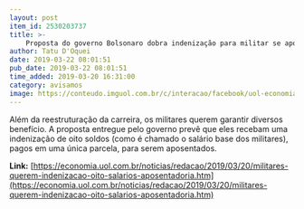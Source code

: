 ```yaml
---
layout: post
item_id: 2530203737
title: >-
    Proposta do governo Bolsonaro dobra indenização para militar se aposentar
author: Tatu D'Oquei
date: 2019-03-22 08:01:51
pub_date: 2019-03-22 08:01:51
time_added: 2019-03-20 16:31:00
category: avisamos
image: https://conteudo.imguol.com.br/c/interacao/facebook/uol-economia.png
---
```


Além da reestruturação da carreira, os militares querem garantir diversos benefício. A proposta entregue pelo governo prevê que eles recebam uma indenização de oito soldos (como é chamado o salário base dos militares), pagos em uma única parcela, para serem aposentados.

**Link:** [https://economia.uol.com.br/noticias/redacao/2019/03/20/militares-querem-indenizacao-oito-salarios-aposentadoria.htm](https://economia.uol.com.br/noticias/redacao/2019/03/20/militares-querem-indenizacao-oito-salarios-aposentadoria.htm)

